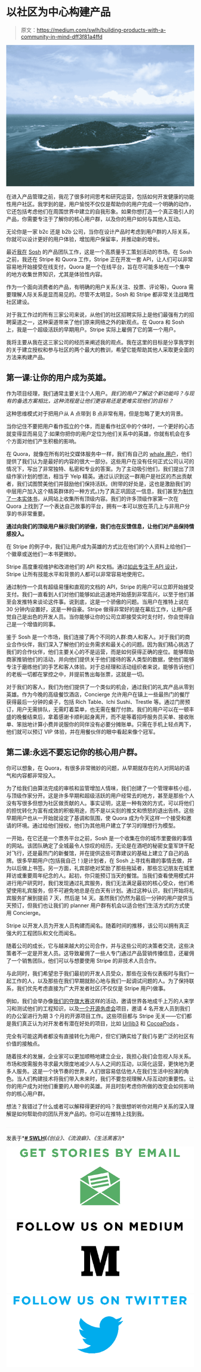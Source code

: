 # 以社区为中心构建产品

> 原文：<https://medium.com/swlh/building-products-with-a-community-in-mind-dff3f81a4ffd>

![](img/9909365ce23445bbb8372a09478bae96.png)

在进入产品管理之前，我花了很多时间思考和研究运营，包括如何开发健康的功能性用户社区。我学到的是，用户愉悦不仅仅是帮助你的用户完成一个明确的动作，它还包括考虑他们在周围世界中建立的自我形象。如果你想打造一个真正吸引人的产品，你需要专注于了解你的核心用户群，以及你的用户如何与其他人互动。

无论你是一家 b2c 还是 b2b 公司，当你在设计产品时考虑到用户群的人际关系，你就可以设计更好的用户体验，增加用户保留率，并推动新的增长。

最近[我在](/@kitchenettekat/being-soshial-6cd22a74a89d) [Sosh](http://sosh.com/home/) 的产品团队工作，这是一个高质量手工策划活动的市场。在 Sosh 之前，我还在 Stripe 和 Quora 工作，Stripe 正在开发一套 API，让人们可以非常容易地开始接受在线支付，Quora 是一个在线平台，旨在尽可能多地在一个集中的地方收集世界知识，尤其是体验性内容。

作为一个面向消费者的产品，有明确的用户关系(关注、投票、评论等)，Quora 需要理解人际关系是显而易见的。尽管不太明显，Sosh 和 Stripe 都非常关注战略性社区建设。

对于我工作过的所有三家公司来说，从他们的社区招聘实际上是他们最强有力的招聘渠道之一，这种渠道带来了他们原来网络之外的新观点。在 Quora 和 Sosh 上，我是一个超级活跃的早期用户。Stripe 实际上雇佣了它的第一个用户。

我将主要从我在这三家公司的经历来阐述我的观点。我在这里的目标是分享我学到的关于建立授权和参与社区的两个最大的教训，希望它能帮助其他人采取更全面的方法来构建产品。

## 第一课:让你的用户成为英雄。

作为项目经理，我们通常主要关注个人用户。*我们的用户了解这个新功能吗？与现有的备选方案相比，这种流程是让他们更容易还是更难实现他们的目标？*

这种思维模式对于把用户从 A 点带到 B 点非常有用，但是忽略了更大的背景。

当你记住不要把用户看作孤立的个体，而是看作社区中的个体时，一个更好的心态就变得显而易见了:如果你把你的用户定位为他们关系中的英雄，你就有机会在多个方面对他们产生积极的影响。

在 Quora，就像在所有的社交媒体服务中一样，我们有自己的 [whale 用户](http://www.gamesbrief.com/2011/11/whales-dolphins-and-minnows-the-beating-heart-of-a-free-to-play-game/)，他们提供了我们认为是最好的内容的很大一部分。这些用户在没有任何正式公司认可的情况下，写出了非常独特、私密和专业的答案。为了主动吸引他们，我们提出了顶级作家计划的想法，相当于 Yelp 精英。通过认识到这一群用户是社区的杰出贡献者，我们试图赞美他们并鼓励他们保持活跃。(附带的好处是，这也是激励我们的中层用户加入这个精英群体的一种方式。)为了真正巩固这一信息，我们甚至为[制作了一本实体书](https://topwriters.quora.com/Welcome-Package-Update)，从网站上收集所有顶级内容。我们的许多顶级作家第一次在 Quora 上找到了一个表达自己故事的平台，拥有一本可以放在茶几上与非用户分享的书非常重要。

**通过向我们的顶级用户展示我们的骄傲，我们也在反馈信息，让他们对产品保持情感投入。**

在 Stripe 的例子中，我们让用户成为英雄的方式比在他们的个人资料上给他们一个徽章或送他们一本书更微妙。

Stripe 高度重视维护和改进他们的 API 和文档。通过[如此专注于 API 设计](http://www.heavybit.com/library/video/2014-09-30-amber-feng)，Stripe 让所有技能水平和背景的人都可以非常容易地使用它。

通过制作一个具有超级易懂和直观的文档的 API，Stripe 的用户可以立即开始接受支付。我们一直看到人们对他们能够如此迅速地开始感到非常高兴，以至于他们甚至会发推特来谈论这件事。说到底，这是一个骄傲的问题。当用户在推特上说在 30 分钟内设置好，这是一种自豪。Stripe 做得非常好的是在幕后工作，让用户感觉自己是出色的开发人员。当你能够让你的公司立即接受实时支付时，你会觉得自己是一个增值的同事。

鉴于 Sosh 是一个市场，我们连接了两个不同的人群:商人和客人。对于我们的商业合作伙伴，我们深入了解他们的业务需求和最关心的问题。因为我们精心挑选了我们的合作伙伴，他们主要关心的不是运营，而是如何获得正确的座位。能够帮助商家推销他们的活动，并向他们提供关于他们接待的客人类型的数据，使他们能够专注于磨练他们的手艺和客人体验。对于总经理和活动组织者来说，能够告诉他们的老板一切都在掌控之中，并提前售出每张票，这就是一切。

对于我们的客人，我们为他们提供了一个类似的机会，通过我们的礼宾产品从零到英雄。作为今晚的高级餐饮酒店，Concierge 允许用户在镇上一些最热门的餐厅获得最后一分钟的桌子，包括 Rich Table、Ichi Sushi、Trestle 等。通过门房预订，用户无需排队，无需盯着菜单，也无需在餐厅付款。我们的用户可以在一顿丰盛的晚餐结束后，拿着感谢卡顺利起身离开，而不是等着招呼服务员买单、接收账单、笨拙地计算小费并说服你的同伴没有必要分摊账单。只需在手机上轻点两下，他们就可以预订 VIP 体验，并在用餐伙伴的眼中看起来像个冠军。

## 第二课:永远不要忘记你的核心用户群。

你可以想象，在 Quora，有很多非常微妙的问题，从早期就存在的人对网站的语气和内容都非常投入。

为了给我们由算法完成的审核和监管增加人情味，我们创建了一个管理审核小组，与顶级作家分开。这是许多早期和超级活跃的用户经常去的地方，甚至是那些个人没有写很多但想为社区做贡献的人。事实证明，这是一种有效的方式，可以将他们的担忧转化为富有成效的积极用途，而不是以尖刻的推文和愤怒的退出告终。这些早期用户也从一开始就设定了基调和氛围，使 Quora 成为今天这样一个接受和邀请的环境。通过给他们授权，他们为其他用户建立了学习的理想行为模型。

一开始，在它还是一个票务平台之前，Sosh 是一个收集在你的城市里要做的事情的网站。该团队确定了全城最令人惊叹的经历，无论是在酒吧的秘密女童军饼干配对飞行，还是最热门的新餐馆，并在提供这些可靠建议的基础上建立了自己的品牌。很多早期用户(包括我自己！)是计划者，在 Sosh 上寻找有趣的事情去做，并为以后做上书签。另一方面，礼宾部绝对奖励了那些拖延者，那些忘记朋友在城里拜访或重要周年纪念的人。起初，你只能预订当天的餐馆。当我们查看使用模式并进行用户研究时，我们发现通过礼宾服务，我们无法满足最初的核心受众，他们希望使用礼宾服务，但不可避免地总是在白天有计划。通过这种认识，我们开始将礼宾服务扩展到提前 7 天，然后是 14 天。虽然我们仍然为最后一分钟的用户提供当天预订，但我们也让我们的 planner 用户群有机会以适合他们生活方式的方式使用 Concierge。

Stripe 以开发人员为开发人员构建而闻名。随着时间的推移，该公司以拥有真正强大的工程团队和文化而闻名。

随着公司的成长，它与越来越大的公司合作，并与这些公司的决策者交流，这些决策者不一定是开发人员。这导致雇佣了一些人专门通过产品营销传播信息，还雇佣了一个销售团队，他们可以与想要使用 Stripe 的非技术人员合作。

与此同时，我们希望忠于我们最初的开发人员受众，那些在没有仪表板时与我们一起工作的人，以及那些在我们早期就耐心地与我们一起调试问题的人。为了保持联系，我们优先考虑直接为广大开发者社区(不仅仅是 Stripe 用户)做事。

例如，我们会举办像[我们的夺旗大赛](https://stripe.com/blog/ctf3-launch)这样的活动，邀请世界各地成千上万的人来学习和测试他们的工程知识，以及[一个开源务虚会](https://stripe.com/blog/stripe-open-source-retreat)项目，邀请 4 名开发人员到我们的办公室进行为期 3 个月的开源项目工作。这些项目都与 Stripe 无关——它们都是我们真正认为对开发者有潜在好处的项目，比如 [Urllib3](/@shazow/urllib3-stripe-and-open-source-grants-edb9c0e46e82) 和 [CocoaPods](http://blog.cocoapods.org/Stripe-Open-Source-Retreat/) 。

完全有可能这两者都没有直接转化为用户，但它们确实给了我们与更广泛的社区有价值的接触点。

随着技术的发展，企业家可以更加顺畅地建立企业，我担心我们会忽视人际关系。市场和按需服务寻求最大限度地减少人与人之间的互动，以简化运营，更快地为更多人服务。这是一个快节奏的世界，人们很容易低估他人在我们生活中扮演的角色。当人们构建技术将我们带入未来时，我们不要忽视理解人际互动的重要性。让你的用户成为对他们重要的人眼中的英雄。并且时刻考虑你所做的改变会如何影响你的核心用户群。

想法？我错过了什么或者可以解释得更好的吗？我很想听听你对用户关系的深入理解是如何帮助你的团队开发产品的。你可以在推特上找到我。

![](img/c1192ebad88d6b1fc6ae1d6a2bc61154.png)

发表于*[**# SWLH**](https://medium.com/swlh)**(***《创业》、《流浪癖》、《生活黑客》)**

*[![](img/de26c089e79a3a2a25d2b750ff6db50f.png)](http://supply.us9.list-manage.com/subscribe?u=310af6eb2240d299c7032ef6c&id=d28d8861ad)**[![](img/f47a578114e0a96bdfabc3a5400688d5.png)](https://medium.com/swlh)**[![](img/c1351daa9c4f0c8ac516addb60c82f6b.png)](https://twitter.com/swlh_)*